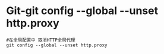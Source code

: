 # Git-git config --global --unset http.proxy



```shell
#在全局配置中 取消HTTP全局代理
git config --global --unset http.proxy
```

